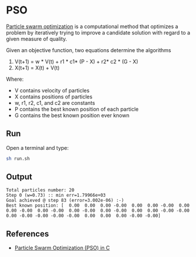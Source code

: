 # PSO # 

[Particle swarm optimization](https://en.wikipedia.org/wiki/Particle_swarm_optimization) is a computational method that optimizes a problem by iteratively trying to improve a candidate solution with regard to a given measure of quality.

Given an objective function, two equations determine the algorithms

 1. V(t+1) = w * V(t) + r1 * c1* (P - X) + r2* c2 * (G - X)
 2. X(t+1) = X(t) + V(t)
 
 Where:
  * V contains velocity of particles
  * X contains positions of particles
  * w, r1, r2, c1, and c2 are constants
  * P contains the best known position of each particle
  * G contains the best known position ever known


## Run
Open a terminal and type:

```bash
sh run.sh
```

## Output ##
```
Total particles number: 20
Step 0 (w=0.73) :: min err=1.79966e+03
Goal achieved @ step 83 (error=3.002e-06) :-)
Best known position: [  0.00  0.00  0.00 -0.00  0.00  0.00 -0.00  0.00  0.00 -0.00  0.00 -0.00  0.00 -0.00  0.00 -0.00  0.00  0.00 -0.00 -0.00  0.00 -0.00 -0.00 -0.00 -0.00  0.00  0.00  0.00 -0.00 -0.00]
```

## References ##

 * [Particle Swarm Optimization (PSO) in C](https://github.com/kkentzo/pso)
